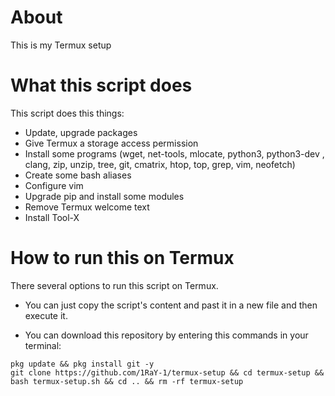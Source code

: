 # About
This is my Termux setup

# What this script does
This script does this things:
* Update, upgrade packages
* Give Termux a storage access permission
* Install some programs (wget, net-tools, mlocate, python3, python3-dev , clang, zip, unzip, tree, git, cmatrix, htop, top, grep, vim, neofetch)
* Create some bash aliases
* Configure vim
* Upgrade pip and install some modules
* Remove Termux welcome text
* Install Tool-X

# How to run this on Termux
There several options to run this script on Termux.

* You can just copy the script's content and past it in a new file and then execute it.

* You can download this repository by entering this commands in your terminal:
```
pkg update && pkg install git -y
git clone https://github.com/1RaY-1/termux-setup && cd termux-setup && bash termux-setup.sh && cd .. && rm -rf termux-setup
```
